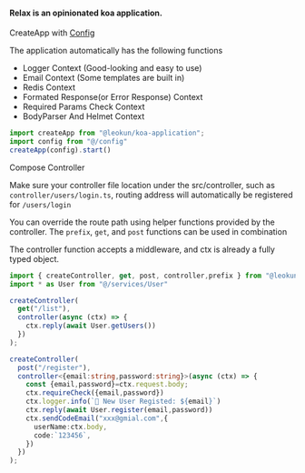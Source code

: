 #### Relax is an opinionated koa application.

CreateApp with [Config]("./packages/koa-application/src/common/config.ts")

The application automatically has the following functions
- Logger Context (Good-looking and easy to use)
- Email Context (Some templates are built in)
- Redis Context
- Formated Response(or Error Response) Context
- Required Params Check Context
- BodyParser And Helmet Context

```ts
import createApp from "@leokun/koa-application";
import config from "@/config"
createApp(config).start()

```

Compose Controller

Make sure your controller file location under the src/controller, such as ` controller/users/login.ts `, routing address will automatically be registered for `/users/login`

You can override the route path using helper functions provided by the controller. The `prefix`, `get`, and `post` functions can be used in combination

The controller function accepts a middleware, and ctx is already a fully typed object.

```ts
import { createController, get, post, controller,prefix } from "@leokun/koa-controller";
import * as User from "@/services/User"

createController(
  get("/list"),
  controller(async (ctx) => {
    ctx.reply(await User.getUsers())
  })
);

createController(
  post("/register"),
  controller<{email:string,password:string}>(async (ctx) => {
    const {email,password}=ctx.request.body;
    ctx.requireCheck({email,password})
    ctx.logger.info(`🎉 New User Registed: ${email}`)
    ctx.reply(await User.register(email,password))
    ctx.sendCodeEmail("xxx@gmial.com",{
      userName:ctx.body,
      code:`123456`,
    })
  })
);


```
